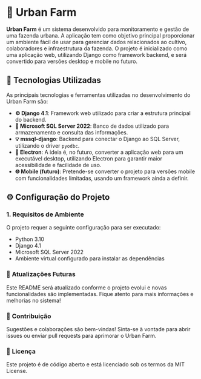 # 🌱 Urban Farm

**Urban Farm** é um sistema desenvolvido para monitoramento e gestão de uma fazenda urbana. A aplicação tem como objetivo principal proporcionar um ambiente fácil de usar para gerenciar dados relacionados ao cultivo, colaboradores e infraestrutura da fazenda. O projeto é inicializado como uma aplicação web, utilizando Django como framework backend, e será convertido para versões desktop e mobile no futuro.

## 🔧 Tecnologias Utilizadas

As principais tecnologias e ferramentas utilizadas no desenvolvimento do Urban Farm são:

- **⚙️ Django 4.1**: Framework web utilizado para criar a estrutura principal do backend.
- **💾 Microsoft SQL Server 2022**: Banco de dados utilizado para armazenamento e consulta das informações.
- **💡 mssql-django**: Backend para conectar o Django ao SQL Server, utilizando o driver `pyodbc`.
- **📱 Electron**: A ideia é, no futuro, converter a aplicação web para um executável desktop, utilizando Electron para garantir maior acessibilidade e facilidade de uso.
- **🌐 Mobile (futuro)**: Pretende-se converter o projeto para versões mobile com funcionalidades limitadas, usando um framework ainda a definir.

## ⚙️ Configuração do Projeto

### 1. **Requisitos de Ambiente**

O projeto requer a seguinte configuração para ser executado:

- Python 3.10
- Django 4.1
- Microsoft SQL Server 2022
- Ambiente virtual configurado para instalar as dependências

### 🚀 **Atualizações Futuras**
Este README será atualizado conforme o projeto evolui e novas funcionalidades são implementadas. Fique atento para mais informações e melhorias no sistema!

### 🤝 **Contribuição**
Sugestões e colaborações são bem-vindas! Sinta-se à vontade para abrir issues ou enviar pull requests para aprimorar o Urban Farm.

### 📄 **Licença**
Este projeto é de código aberto e está licenciado sob os termos da MIT License.
